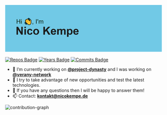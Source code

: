 ![profile-banner](https://github.com/nicokempe/nicokempe/blob/032bead7d2a096787e789ad56041a1eeb9efe555/header.png)

[![Repos Badge](https://badges.pufler.dev/repos/nicokempe)]()
[![Years Badge](https://badges.pufler.dev/years/nicokempe)]()
[![Commits Badge](https://badges.pufler.dev/commits/monthly/nicokempe)]()

- 🔭 I’m currently working on **[@project-dynasty](https://www.github.com/project-dynasty)** and I was working on **[@verany-network](https://www.github.com/verany-network)**
- 🌱 I try to take advantage of new opportunities and test the latest technologies. 
- 💬 If you have any questions then I will be happy to answer them! 
- 📫 Contact: **kontakt@nicokempe.de**

![contribution-graph](https://activity-graph.herokuapp.com/graph?username=nicokempe&theme=github)
